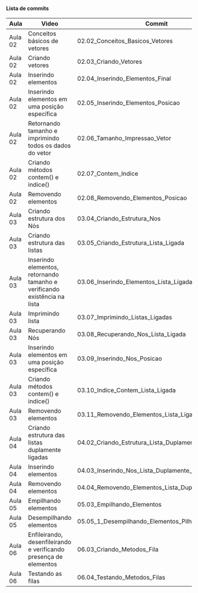 #### Lista de commits
Aula | Video | Commit | Link 
------ | ------ | ------ | ------ 
Aula 02 | Conceitos básicos de vetores | 02.02_Conceitos_Basicos_Vetores | [Download](https://github.com/treinaweb/treinaweb-laravel-apis/archive/297e704c65cd36b4ac29ed1201914515f69944f8.zip) 
Aula 02 | Criando vetores | 02.03_Criando_Vetores | [Download](https://github.com/treinaweb/treinaweb-laravel-apis/archive/492b29e8bf3a86fa132fe4670843086a6e635dcf.zip) 
Aula 02 | Inserindo elementos | 02.04_Inserindo_Elementos_Final | [Download](https://github.com/treinaweb/treinaweb-laravel-apis/archive/647983cc071d5ed55d255d6edc2674211f533a42.zip) 
Aula 02 | Inserindo elementos em uma posição específica | 02.05_Inserindo_Elementos_Posicao | [Download](https://github.com/treinaweb/treinaweb-laravel-apis/archive/a39ecd10f5b47c9f2231b0be522126b713883253.zip) 
Aula 02 | Retornando tamanho e imprimindo todos os dados do vetor | 02.06_Tamanho_Impressao_Vetor | [Download](https://github.com/treinaweb/treinaweb-laravel-apis/archive/b4767474d6bdf7b1da9be45f3442bf41f2cf1a99.zip) 
Aula 02 | Criando métodos contem() e indice() | 02.07_Contem_Indice | [Download](https://github.com/treinaweb/treinaweb-laravel-apis/archive/808a86d40fc022efb378a6d17a09762283d143bf.zip) 
Aula 02 | Removendo elementos | 02.08_Removendo_Elementos_Posicao | [Download](https://github.com/treinaweb/treinaweb-laravel-apis/archive/ebcc2fe0b8ca627e36edbd18620b05642a282e5b.zip) 
Aula 03 | Criando estrutura dos Nós | 03.04_Criando_Estrutura_Nos | [Download](https://github.com/treinaweb/treinaweb-laravel-apis/archive/59aba80e4dad95ee79375b6b9e6f6ac370f4c074.zip) 
Aula 03 | Criando estrutura das listas | 03.05_Criando_Estrutura_Lista_Ligada | [Download](https://github.com/treinaweb/treinaweb-laravel-apis/archive/b0bc2f2e9808ea330ee923742cce3efb915d2f64.zip) 
Aula 03 | Inserindo elementos, retornando tamanho e verificando existência na lista | 03.06_Inserindo_Elementos_Lista_Ligada | [Download](https://github.com/treinaweb/treinaweb-laravel-apis/archive/91da47c44762f3e712ba1cf5ec0d3773c314989b.zip) 
Aula 03 | Imprimindo lista | 03.07_Imprimindo_Listas_Ligadas | [Download](https://github.com/treinaweb/treinaweb-laravel-apis/archive/a4cc6b1cfef3a9d99025960029fb6b48a21fe90e.zip) 
Aula 03 | Recuperando Nós | 03.08_Recuperando_Nos_Lista_Ligada | [Download](https://github.com/treinaweb/treinaweb-laravel-apis/archive/e91e00ca00111247f9ee8def1c6319cecaaa6260.zip) 
Aula 03 | Inserindo elementos em uma posição específica | 03.09_Inserindo_Nos_Posicao | [Download](https://github.com/treinaweb/treinaweb-laravel-apis/archive/647b7cf7f73d3f09f1ae8afeea4dcac34f603948.zip) 
Aula 03 | Criando métodos contem() e indice() | 03.10_Indice_Contem_Lista_Ligada | [Download](https://github.com/treinaweb/treinaweb-laravel-apis/archive/ef12595a97511274e71537b1f4b26d8336f93588.zip) 
Aula 03 | Removendo elementos | 03.11_Removendo_Elementos_Lista_Ligada | [Download](https://github.com/treinaweb/treinaweb-laravel-apis/archive/08eabc86b531e20aa10b9b52728bd0cc402a74f9.zip) 
Aula 04 | Criando estrutura das listas duplamente ligadas | 04.02_Criando_Estrutura_Lista_Duplamente_Ligada | [Download](https://github.com/treinaweb/treinaweb-laravel-apis/archive/4c0ee549a16cdcc741411b1ce57f83972e7e1b0a.zip) 
Aula 04 | Inserindo elementos | 04.03_Inserindo_Nos_Lista_Duplamente_Ligada | [Download](https://github.com/treinaweb/treinaweb-laravel-apis/archive/ac3ddd60832a5e802e1a6a534adaaf582f016fdb.zip) 
Aula 04 | Removendo elementos | 04.04_Removendo_Elementos_Lista_Duplamente_Ligada | [Download](https://github.com/treinaweb/treinaweb-laravel-apis/archive/4eb09e477c4bc2313b4624d4cae8afdc08d234d2.zip) 
Aula 05 | Empilhando elementos | 05.03_Empilhando_Elementos | [Download](https://github.com/treinaweb/treinaweb-laravel-apis/archive/f95bfd68696496ada2636e5cb8355c01f22d95ca.zip) 
Aula 05 | Desempilhando elementos | 05.05_1_Desempilhando_Elementos_Pilha | [Download](https://github.com/treinaweb/treinaweb-laravel-apis/archive/1a06856537ad236d7872237ae40b7c624810f576.zip) 
Aula 06 | Enfileirando, desenfileirando e verificando presença de elementos | 06.03_Criando_Metodos_Fila | [Download](https://github.com/treinaweb/treinaweb-laravel-apis/archive/774c572833f2a067e63dd2c3435d7126af63c134.zip) 
Aula 06 | Testando as filas | 06.04_Testando_Metodos_Filas | [Download](https://github.com/treinaweb/treinaweb-laravel-apis/archive/80373b0086fa15070769bad6b6a271397702ab3b.zip) 
